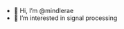 - 👋 Hi, I’m @mindlerae
- 👀 I’m interested in signal processing  

<!---
mindlerae/mindlerae is a ✨ special ✨ repository because its `README.md` (this file) appears on your GitHub profile.
You can click the Preview link to take a look at your changes.
--->
